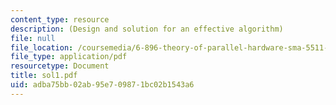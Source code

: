 ```yaml
---
content_type: resource
description: (Design and solution for an effective algorithm)
file: null
file_location: /coursemedia/6-896-theory-of-parallel-hardware-sma-5511-spring-2004/adba75bb02ab95e709871bc02b1543a6_sol1.pdf
file_type: application/pdf
resourcetype: Document
title: sol1.pdf
uid: adba75bb-02ab-95e7-0987-1bc02b1543a6
---
```

